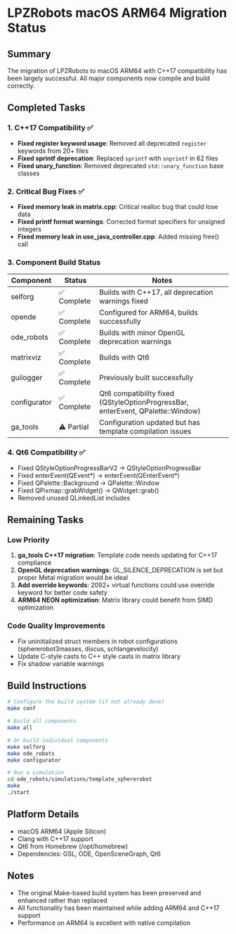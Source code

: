 # LPZRobots macOS ARM64 Migration Status

## Summary

The migration of LPZRobots to macOS ARM64 with C++17 compatibility has been largely successful. All major components now compile and build correctly.

## Completed Tasks

### 1. C++17 Compatibility ✅
- **Fixed register keyword usage**: Removed all deprecated `register` keywords from 20+ files
- **Fixed sprintf deprecation**: Replaced `sprintf` with `snprintf` in 62 files
- **Fixed unary_function**: Removed deprecated `std::unary_function` base classes

### 2. Critical Bug Fixes ✅
- **Fixed memory leak in matrix.cpp**: Critical realloc bug that could lose data
- **Fixed printf format warnings**: Corrected format specifiers for unsigned integers
- **Fixed memory leak in use_java_controller.cpp**: Added missing free() call

### 3. Component Build Status

| Component | Status | Notes |
|-----------|--------|-------|
| selforg | ✅ Complete | Builds with C++17, all deprecation warnings fixed |
| opende | ✅ Complete | Configured for ARM64, builds successfully |
| ode_robots | ✅ Complete | Builds with minor OpenGL deprecation warnings |
| matrixviz | ✅ Complete | Builds with Qt6 |
| guilogger | ✅ Complete | Previously built successfully |
| configurator | ✅ Complete | Qt6 compatibility fixed (QStyleOptionProgressBar, enterEvent, QPalette::Window) |
| ga_tools | ⚠️ Partial | Configuration updated but has template compilation issues |

### 4. Qt6 Compatibility ✅
- Fixed QStyleOptionProgressBarV2 → QStyleOptionProgressBar
- Fixed enterEvent(QEvent*) → enterEvent(QEnterEvent*)
- Fixed QPalette::Background → QPalette::Window
- Fixed QPixmap::grabWidget() → QWidget::grab()
- Removed unused QLinkedList includes

## Remaining Tasks

### Low Priority
1. **ga_tools C++17 migration**: Template code needs updating for C++17 compliance
2. **OpenGL deprecation warnings**: GL_SILENCE_DEPRECATION is set but proper Metal migration would be ideal
3. **Add override keywords**: 2092+ virtual functions could use override keyword for better code safety
4. **ARM64 NEON optimization**: Matrix library could benefit from SIMD optimization

### Code Quality Improvements
- Fix uninitialized struct members in robot configurations (sphererobot3masses, discus, schlangevelocity)
- Update C-style casts to C++ style casts in matrix library
- Fix shadow variable warnings

## Build Instructions

```bash
# Configure the build system (if not already done)
make conf

# Build all components
make all

# Or build individual components
make selforg
make ode_robots
make configurator

# Run a simulation
cd ode_robots/simulations/template_sphererobot
make
./start
```

## Platform Details
- macOS ARM64 (Apple Silicon)
- Clang with C++17 support
- Qt6 from Homebrew (/opt/homebrew)
- Dependencies: GSL, ODE, OpenSceneGraph, Qt6

## Notes
- The original Make-based build system has been preserved and enhanced rather than replaced
- All functionality has been maintained while adding ARM64 and C++17 support
- Performance on ARM64 is excellent with native compilation